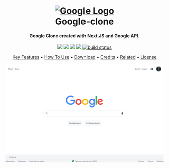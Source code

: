 <h1 align="center">
  <a href="https://google-clone-red.vercel.app">
      <img width="150px" src="https://upload.wikimedia.org/wikipedia/commons/thumb/5/53/Google_%22G%22_Logo.svg/1200px-Google_%22G%22_Logo.svg.png" alt="Google Logo" />
  </a>
  <br />
  Google-clone
  <br>
</h1>

<h4 align="center">
   Google Clone created with Next.JS and Google API</a>.
</h4>

<p align="center">
    <a href="https://github.com/badges/shields/graphs/contributors" alt="Contributors">
        <img src="https://img.shields.io/cirrus/github/MartsTech/google-clone" /></a>
    <a href="#backers" alt="Backers on Open Collective">
        <img src="https://img.shields.io/opencollective/backers/shields" /></a>
    <a href="#sponsors" alt="Sponsors on Open Collective">
        <img src="https://img.shields.io/opencollective/sponsors/shields" /></a>
    <a href="https://github.com/badges/shields/pulse" alt="Activity">
        <img src="https://img.shields.io/github/commit-activity/m/badges/shields" /></a>
    <a href="https://circleci.com/gh/badges/shields/tree/master">
        <img src="https://img.shields.io/circleci/project/github/badges/shields/master" alt="build status">
  </a>
</p>

<p align="center">
  <a href="#key-features">Key Features</a> •
  <a href="#how-to-use">How To Use</a> •
  <a href="#download">Download</a> •
  <a href="#credits">Credits</a> •
  <a href="#related">Related</a> •
  <a href="#license">License</a>
</p>

![screenshot](https://raw.githubusercontent.com/MartsTech/google-clone/main/public/app.png)
